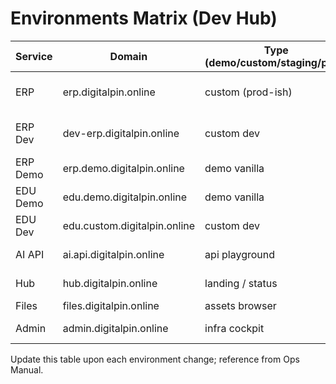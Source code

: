 # Environments Matrix (Dev Hub)

| Service | Domain | Type (demo/custom/staging/prod) | Access Model | DB Name | Deploy Method | Monitoring | Owner | Deploy User | Notes |
|---------|--------|----------------------------------|--------------|---------|---------------|------------|-------|-------------|-------|
| ERP     | erp.digitalpin.online        | custom (prod-ish) | Restricted (ACL) | dolibarr | manual script → future CI | planned | ops | root (temp) | HTTPS, CSP report-only |
| ERP Dev | dev-erp.digitalpin.online    | custom dev         | Basic Auth / key | dolibarr_dev | CI (manual trigger) | planned | ops | coco-dev | Short HSTS |
| ERP Demo| erp.demo.digitalpin.online   | demo vanilla       | Public           | dolibarr_demo | container compose | todo | ops | tbd | To provision |
| EDU Demo| edu.demo.digitalpin.online   | demo vanilla       | Public           | edu_demo | compose | todo | edu-team | tbd | Placeholder |
| EDU Dev | edu.custom.digitalpin.online | custom dev         | Auth (mTLS?)     | edu_dev | CI/CD | todo | edu-team | tbd | Placeholder |
| AI API  | ai.api.digitalpin.online     | api playground     | Token / mTLS     | n/a | container | todo | ai-team | tbd | Rate limits |
| Hub     | hub.digitalpin.online        | landing / status   | Public           | n/a | static build | todo | ops | tbd | Links matrix |
| Files   | files.digitalpin.online      | assets browser     | Auth             | n/a | container | todo | ops | tbd | Filebrowser |
| Admin   | admin.digitalpin.online      | infra cockpit      | Restricted       | n/a | container | todo | ops | tbd | Cockpit + Grafana |

Update this table upon each environment change; reference from Ops Manual.
